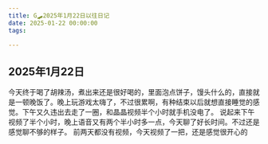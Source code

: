 ```yaml
---
title: G🛹2025年1月22日以往日记
date: 2025-01-22 00:00:00
tags:

---
```


## 2025年1月22日
今天终于喝了胡辣汤，煮出来还是很好喝的，里面泡点饼子，馒头什么的，直接就是一顿晚饭了。晚上玩游戏太嗨了，不过很累啊，有种结束以后就想直接睡觉的感觉。下午又久违出去走了一圈，和晶晶视频半个小时就手机没电了。
说起来下午视频了半个小时，晚上语音又有两个半小时多一点，今天聊了好长时间。不过还是感觉聊不够的样子。
前两天都没有视频，今天视频了一把，还是感觉很开心的